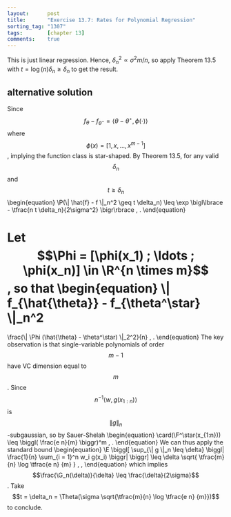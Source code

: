 ```yaml
---
layout:      post
title:       "Exercise 13.7: Rates for Polynomial Regression"
sorting_tag: "1307"
tags:        [chapter 13]
comments:    true
---
```


This is just linear regression.
Hence, $\delta_n^2 \propto \sigma^2 m/n$,
so apply Theorem 13.5 with $t = \log(n) \delta_n \ge \delta_n$ to get the result.


## alternative solution

Since
$$f_\theta - f_{\theta^\star} = \langle \theta - \theta^\star, \phi(\cdot) \rangle$$
where $$\phi(x) = [1, x, \ldots, x^{m - 1}]$$, implying the function class is
star-shaped. By Theorem 13.5, for any valid $$\delta_n$$and $$t \geq \delta_n$$
\begin{equation}
  \P(\\| \hat{f} - f \\|_n^2 \geq t \delta\_n)
  \leq
  \exp \bigl\lbrace - \tfrac{n t \delta\_n}{2\sigma^2} \bigr\rbrace
  \, .
\end{equation}

Let $$\Phi = [\phi(x_1) ; \ldots ; \phi(x_n)] \in \R^{n \times m}$$, so that
\begin{equation}
  \\| f\_{\hat{\theta}} - f\_{\theta^\star} \\|\_n^2
  =
  \frac{\\| \Phi (\hat{\theta} - \theta^\star) \\|\_2^2}{n}
  \, .
\end{equation}
The key observation is that single-variable polynomials of order $$m - 1$$ have
VC dimension equal to $$m$$. Since $$n^{-1} \langle w , g(x_{1:n}) \rangle$$
is $$\| g \|_n$$-subgaussian, so by Sauer-Shelah
\begin{equation}
  \card(\F^\star(x\_{1:n}))
  \leq
  \biggl( \frac{e n}{m} \biggr)^m
  \, .
\end{equation}
We can thus apply the standard bound
\begin{equation}
  \E \biggl[
    \sup\_{\\| g \\|\_n \leq \delta}
    \biggl|
      \frac{1}{n}
      \sum\_{i = 1}^n
        w\_i
        g(x\_i)
    \biggr|
  \biggr]
  \leq
  \delta
  \sqrt{
    \tfrac{m}{n}
    \log
    \tfrac{e n} {m}
  }
  \, ,
\end{equation}
which implies $$\frac{\G_n(\delta)}{\delta} \leq \frac{\delta}{2\sigma}$$.
Take $$t = \delta_n = \Theta(\sigma \sqrt{\tfrac{m}{n} \log \tfrac{e n} {m}})$$
to conclude.
